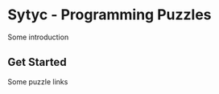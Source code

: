 Sytyc - Programming Puzzles
===========================
Some introduction

Get Started
-----------
Some puzzle links